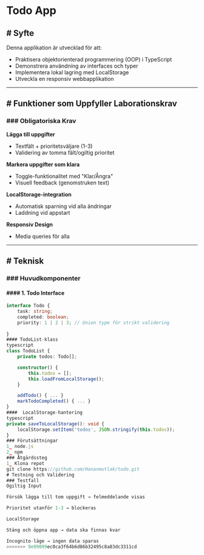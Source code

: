 
# Todo App

## # Syfte 
Denna applikation är utvecklad för att:
- Praktisera objektorienterad programmering (OOP) i TypeScript
- Demonstrera användning av interfaces och typer
- Implementera lokal lagring med LocalStorage
- Utveckla en responsiv webbapplikation

---

## # Funktioner som Uppfyller Laborationskrav 

### ### Obligatoriska Krav
 **Lägga till uppgifter**  
   - Textfält + prioritetsväljare (1-3)
   - Validering av tomma fält/ogiltig prioritet

 **Markera uppgifter som klara**  
   - Toggle-funktionalitet med "Klar/Ångra"
   - Visuell feedback (genomstruken text)

 **LocalStorage-integration**  
   - Automatisk sparning vid alla ändringar
   - Laddning vid appstart

 **Responsiv Design**  

   - Media queries för alla

---

## # Teknisk 

### ### Huvudkomponenter

#### #### 1. Todo Interface
```typescript
interface Todo {
    task: string;
    completed: boolean;
    priority: 1 | 2 | 3; // Union type för strikt validering
   
}
#### TodoList-klass
typescript
class TodoList {
    private todos: Todo[];

    constructor() {
        this.todos = [];
        this.loadFromLocalStorage(); 
    }

    addTodo() { ... }
    markTodoCompleted() { ... }
}
####  LocalStorage-hantering
typescript
private saveToLocalStorage(): void {
    localStorage.setItem('todos', JSON.stringify(this.todos));
}
### Förutsättningar
1_ node.js
2_ npm 
### Åtgärdssteg
1_ Klona repot
git clone https://github.com/Hananmutlak/todo.git
# Testning och Validering 
### Testfall
Ogiltig Input

Försök lägga till tom uppgift → felmeddelande visas

Prioritet utanför 1-3 → blockeras

LocalStorage

Stäng och öppna app → data ska finnas kvar

Incognito-läge → ingen data sparas
>>>>>>> 9e99099ec0ca3f64b6d86b32495c8a83dc3311cd
